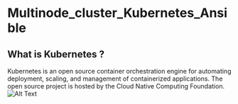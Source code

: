 # Multinode_cluster_Kubernetes_Ansible
## What is Kubernetes ?
Kubernetes is an open source container orchestration engine for automating deployment, scaling, and management of containerized applications. The open source project is hosted by the Cloud Native Computing Foundation.
![Alt Text](data:https://images.app.goo.gl/KWfhH8pNQTK8HkhB6.gif)


